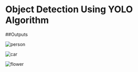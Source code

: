 # Object Detection Using YOLO Algorithm

##Outputs

![person](https://user-images.githubusercontent.com/37298971/40066230-7e4580c6-5885-11e8-812d-bdee3a761ad0.jpg)

![car](https://user-images.githubusercontent.com/37298971/40066164-596cd560-5885-11e8-858e-850c1f8883f8.jpg)

![flower](https://user-images.githubusercontent.com/37298971/40066181-64658124-5885-11e8-913e-bf78b2978418.jpg)
